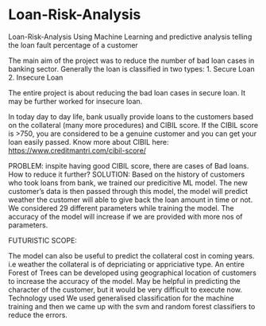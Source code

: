 # Loan-Risk-Analysis

Loan-Risk-Analysis
Using Machine Learning and predictive analysis telling the loan fault percentage of a customer

The main aim of the project was to reduce the number of bad loan cases in banking sector. Generally the loan is classified in two types: 1. Secure Loan 2. Insecure Loan

The entire project is about reducing the bad loan cases in secure loan. It may be further worked for insecure loan.

In today day to day life, bank usually provide loans to the customers based on the collateral (many more procedures) and CIBIL score. If the CIBIL score is >750, you are considered to be a genuine customer and you can get your loan easily passed. Know more about CIBIL here: https://www.creditmantri.com/cibil-score/

PROBLEM: inspite having good CIBIL score, there are cases of Bad loans. How to reduce it further? SOLUTION: Based on the history of customers who took loans from bank, we trained our predicitive ML model. The new customer’s data is then passed through this model, the model will predict weather the customer will able to give back the loan amount in time or not. We considered 29 different parameters while training the model. The accuracy of the model will increase if we are provided with more nos of parameters.

FUTURISTIC SCOPE:

The model can also be useful to predict the collateral cost in coming years. i.e weather the collateral is of depriciating or appriciative type.
An entire Forest of Trees can be developed using geographical location of customers to increase the accuracy of the model.
May be helpful in predicting the character of the customer, but it would be very difficult to execute now.
Technology used
We used generalised classification for the machine training and then we came up with the svm and random forest classifiers to reduce the errors.